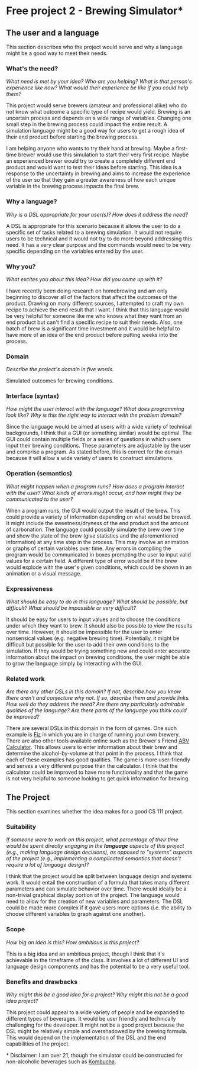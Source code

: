 # Free project 2 - Brewing Simulator*

## The user and a language
This section describes who the project would serve and why a language might be a
good way to meet their needs.


### What's the need?
_What need is met by your idea? Who are you helping? What is that person's
experience like now? What would their experience be like if you could help 
them?_

This project would serve brewers (amateur and professional alike) who do not know what outcome a specific type of recipe would yield. Brewing is an uncertain process and depends on a wide range of variables. Changing one small step in the brewing process could impact the entire result. A simulation language might be a good way for users to get a rough idea of their end product before starting the brewing process.

I am helping anyone who wants to try their hand at brewing. Maybe a first-time brewer would use this simulation to start their very first recipe. Maybe an experienced brewer would try to create a completely different end product and would want to test their ideas before starting. This idea is a response to the uncertainty in brewing and aims to increase the experience of the user so that they gain a greater awareness of how each unique variable in the brewing process impacts the final brew.


### Why a language?
_Why is a DSL appropriate for your user(s)? How does it address the need?_

A DSL is appropriate for this scenario because it allows the user to do a specific set of tasks related to a brewing simulation. It would not require users to be technical and it would not try to do more beyond addressing this need. It has a very clear purpose and the commands would need to be very specific depending on the variables entered by the user. 


### Why you?
_What excites you about this idea? How did you come up with it?_

I have recently been doing research on homebrewing and am only beginning to discover all of the factors that affect the outcomes of the product. Drawing on many different sources, I attempted to craft my own recipe to achieve the end result that I want. I think that this language would be very helpful for someone like me who knows what they want from an end product but can't find a specific recipe to suit their needs. Also, one batch of brew is a significant time investment and it would be helpful to have more of an idea of the end product before putting weeks into the process.


### Domain
_Describe the project's domain in five words._

Simulated outcomes for brewing conditions.


### Interface (syntax)
_How might the user interact with the language? What does programming look 
like? Why is this the right way to interact with the problem domain?_ 

Since the language would be aimed at users with a wide variety of technical backgrounds, I think that a GUI (or something similar) would be optimal. The GUI could contain multiple fields or a series of questions in which users input their brewing conditions. These parameters are adjustable by the user and comprise a program. As stated before, this is correct for the domain because it will allow a wide variety of users to construct simulations.


### Operation (semantics)
_What might happen when a program runs? How does a program interact with the
user? What kinds of errors might occur, and how might they be communicated to
the user?_

When a program runs, the GUI would output the result of the brew. This could provide a variety of information depending on what would be brewed. It might include the sweetness/dryness of the end product and the amount of carbonation. The language could possibly simulate the brew over time and show the state of the brew (give statistics and the aforementioned information) at any time step in the process. This may involve an animation or graphs of certain variables over time. Any errors in compiling the program would be communicated in boxes prompting the user to input valid values for a certain field. A different type of error would be if the brew would explode with the user's given conditions, which could be shown in an animation or a visual message.


### Expressiveness
_What should be easy to do in this language? What should be possible, but
difficult? What should be impossible or very difficult?_

It should be easy for users to input values and to choose the conditions under which they want to brew. It should also be possible to view the results over time. However, it should be impossible for the user to enter nonsensical values (e.g. negative brewing time). Potentially, it might be difficult but possible for the user to add their own conditions to the simulation. If they would be trying something new and could enter accurate information about the impact on brewing conditions, the user might be able to grow the language simply by interacting with the GUI. 


### Related work
_Are there any other DSLs in this domain? If not, describe how you know there
aren't and conjecture why not. If so, describe them and provide links. How well 
do they address the need? Are there any particularly admirable qualities of the
language? Are there parts of the language you think could be improved?_

There are several DSLs in this domain in the form of games. One such example is [Fiz](http://brewfiz.com/) in which you are in charge of running your own brewery. There are also other tools available online such as the Brewer's Friend [ABV Calculator](http://www.brewersfriend.com/abv-calculator/). This allows users to enter information about their brew and determine the alcohol-by-volume at that point in the process. I think that each of these examples has good qualities. The game is more user-friendly and serves a very different purpose than the calculator. I think that the calculator could be improved to have more functionality and that the game is not very helpful to someone looking to get quick information for brewing.


## The Project
This section examines whether the idea makes for a good CS 111 project.


### Suitability
_If someone were to work on this project, what percentage of their time would be
spent directly engaging in the **language** aspects of this project (e.g.,
making language design decisions), as opposed to "systems" aspects of the
project (e.g., implementing a complicated semantics that doesn't require a lot
of language design)?_

I think that the project would be split between language design and systems work. It would entail the construction of a formula that takes many different parameters and can simulate behavior over time. There would ideally be a non-trivial graphical display portion of the project. The language would need to allow for the creation of new variables and parameters. The DSL could be made more complex if it gave users more options (i.e. the ability to choose different variables to graph against one another). 


### Scope
_How big an idea is this? How ambitious is this project?_

This is a big idea and an ambitious project, though I think that it's achievable in the timeframe of the class. It involves a lot of different UI and language design components and has the potential to be a very useful tool.


### Benefits and drawbacks
_Why might this be a good idea for a project? Why might this not be a good idea 
project?_

This project could appeal to a wide variety of people and be expanded to different types of beverages. It would be user friendly and technically challenging for the developer. It might not be a good project because the DSL might be relatively simple and overshadowed by the brewing formula. This would depend on the implementation of the DSL and the end capabilities of the project.


\* Disclaimer: I am over 21, though the simulator could be constructed for non-alcoholic beverages such as [Kombucha](https://en.wikipedia.org/wiki/Kombucha).
